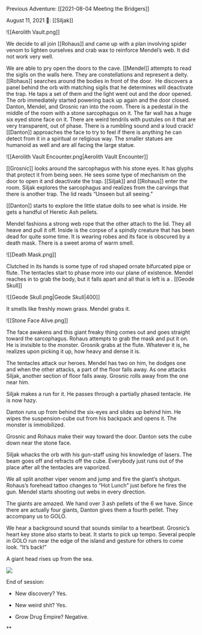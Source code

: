 Previous Adventure: [[2021-08-04 Meeting the Bridgers]]

August 11, 2021
🐐: [[Siljak]]

  ![[Aerolith Vault.png]]

We decide to all join [[Rohaus]] and came up with a plan involving spider venom to lighten ourselves and crab wax to reinforce Mendel’s web. It did not work very well. 

We are able to pry open the doors to the cave. [[Mendel]] attempts to read the sigils on the walls here. They are constellations and represent a deity. [[Rohaus]] searches around the bodies in front of the door.  He discovers a panel behind the orb with matching sigils that he determines will deactivate the trap. He taps a set of them and the light went out and the door opened. The orb immediately started powering back up again and the door closed. Danton, Mendel, and Grosnic ran into the room. There is a pedestal in the middle of the room with a stone sarcophagus on it. The far wall has a huge six eyed stone face on it. There are weird tendrils with pustules on it that are very transparent, out of phase. There is a rumbling sound and a loud crack! [[Danton]] approaches the face to try to feel if there is anything he can detect from it in a spiritual or religious way. The smaller statues are humanoid as well and are all facing the large statue. 

![[Aerolith Vault Encounter.png|Aerolith Vault Encounter]]

[[Grosnic]] looks around the sarcophagus with his stone eyes. It has glyphs that protect it from being seen. He sees some type of mechanism on the door to open it and deactivate the trap. [[Siljak]] and [[Rohaus]] enter the room. Siljak explores the sarcophagus and realizes from the carvings that there is another trap. The lid reads “Unseen but all seeing.”

[[Danton]] starts to explore the little statue dolls to see what is inside. He gets a handful of Heretic Ash pellets. 

Mendel fashions a strong web rope that the other attach to the lid. They all heave and pull it off. Inside is the corpse of a spindly creature that has been dead for quite some time. It is wearing robes and its face is obscured by a death mask. There is a sweet aroma of warm smell. 

![[Death Mask.png]]

Clutched in its hands is some type of rod shaped ornate bifurcated pipe or flute. The tentacles start to phase more into our plane of existence. Mendel reaches in to grab the 
body, but it falls apart and all that is left is a . [[Geode Skull]]

![[Geode Skull.png|Geode Skull|400]]

It smells like freshly mown grass. Mendel grabs it.

![[Stone Face Alive.png]]

The face awakens and this giant freaky thing comes out and goes straight toward the sarcophagus. Rohaus attempts to grab the mask and put it on. He is invisible to the monster. Grosnik grabs at the flute. Whatever it is, he realizes upon picking it up, how heavy and dense it is. 

The tentacles attack our heroes. Mendel has two on him, he dodges one and when the other attacks, a part of the floor falls away. As one attacks Siljak, another section of floor falls away. Grosnic rolls away from the one near him. 

Siljak makes a run for it. He passes through a partially phased tentacle. He is now hazy. 

  

Danton runs up from behind the six-eyes and slides up behind him. He wipes the suspension-cube out from his backpack and opens it. The monster is immobilized. 

  

Grosnic and Rohaus make their way toward the door. Danton sets the cube down near the stone face. 

  

Siljak whacks the orb with his gun-staff using his knowledge of lasers. The beam goes off and refracts off the cube. Everybody just runs out of the place after all the tentacles are vaporized. 

  

We all split another viper venom and jump and fire the giant’s shotgun. Rohaus’s forehead tattoo changes to “Hot Lunch” just before he fires the gun. Mendel starts shooting out webs in every direction. 

  

The giants are amazed. We hand over 3 ash pellets of the 6 we have. Since there are actually four giants, Danton gives them a fourth pellet. They accompany us to GOLO. 

  

We hear a background sound that sounds similar to a heartbeat. Grosnic’s heart key stone also starts to beat. It starts to pick up tempo. Several people in GOLO run near the edge of the island and gesture for others to come look. “It’s back!”

  

A giant head rises up from the sea. 

  

![](https://lh3.googleusercontent.com/nZ_wMjbU0Db6oefcK0Cyto6tDP9TbwMXMBLkZR4KeV4qe8Rh2K6ItQV8F3zwwRQdErFIRVsjbgIdtQXTLYqqQg1BTbvryU4f3fl_LayutdQucpmojI0NwkBz-p0YYVrZlWmGs2RB)

End of session:

-   New discovery? Yes.
    
-   New weird shit? Yes.
    
-   Grow Drug Empire? Negative.
    

**
